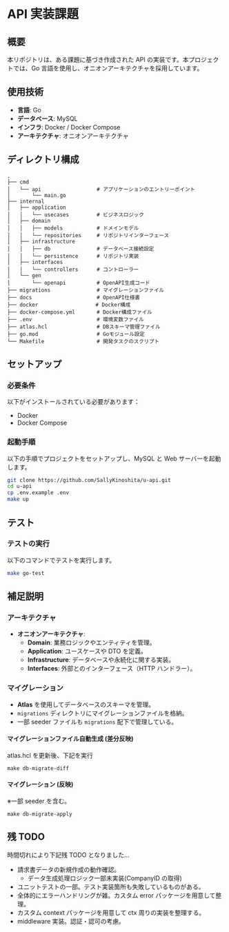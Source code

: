 # API 実装課題

## 概要

本リポジトリは、ある課題に基づき作成された API の実装です。本プロジェクトでは、Go 言語を使用し、オニオンアーキテクチャを採用しています。

## 使用技術

- **言語**: Go
- **データベース**: MySQL
- **インフラ**: Docker / Docker Compose
- **アーキテクチャ**: オニオンアーキテクチャ

## ディレクトリ構成

```plaintext
.
├── cmd
│   └── api                  # アプリケーションのエントリーポイント
│       └── main.go
├── internal
│   ├── application
│   │   └── usecases         # ビジネスロジック
│   ├── domain
│   │   ├── models           # ドメインモデル
│   │   └── repositories     # リポジトリインターフェース
│   ├── infrastructure
│   │   ├── db               # データベース接続設定
│   │   └── persistence      # リポジトリ実装
│   ├── interfaces
│   │   └── controllers      # コントローラー
│   └── gen
│       └── openapi          # OpenAPI生成コード
├── migrations               # マイグレーションファイル
├── docs                     # OpenAPI仕様書
├── docker　　　　　　　　　　  # Docker構成
├── docker-compose.yml       # Docker構成ファイル
├── .env                     # 環境変数ファイル
├── atlas.hcl                # DBスキーマ管理ファイル
├── go.mod                   # Goモジュール設定
└── Makefile                 # 開発タスクのスクリプト
```

## セットアップ

### 必要条件

以下がインストールされている必要があります：

- Docker
- Docker Compose

### 起動手順

以下の手順でプロジェクトをセットアップし、MySQL と Web サーバーを起動します。

```bash
git clone https://github.com/SallyKinoshita/u-api.git
cd u-api
cp .env.example .env
make up
```

## テスト

### テストの実行

以下のコマンドでテストを実行します。

```bash
make go-test
```

## 補足説明

### アーキテクチャ

- **オニオンアーキテクチャ**:
  - **Domain**: 業務ロジックやエンティティを管理。
  - **Application**: ユースケースや DTO を定義。
  - **Infrastructure**: データベースや永続化に関する実装。
  - **Interfaces**: 外部とのインターフェース（HTTP ハンドラー）。

### マイグレーション

- **Atlas** を使用してデータベースのスキーマを管理。
- `migrations` ディレクトリにマイグレーションファイルを格納。
- 一部 seeder ファイルも `migrations` 配下で管理している。

#### マイグレーションファイル自動生成 (差分反映)

atlas.hcl を更新後、下記を実行

```shell
make db-migrate-diff
```

#### マイグレーション (反映)

※一部 seeder を含む。

```shell
make db-migrate-apply
```

## 残 TODO

時間切れにより下記残 TODO となりました…

- 請求書データの新規作成の動作確認。
  - データ生成処理ロジック一部未実装(CompanyID の取得)
- ユニットテストの一部。テスト実装箇所も失敗しているものがある。
- 全体的にエラーハンドリングが雑。カスタム error パッケージを用意して整理。
- カスタム context パッケージを用意して ctx 周りの実装を整理する。
- middleware 実装。認証・認可の考慮。
